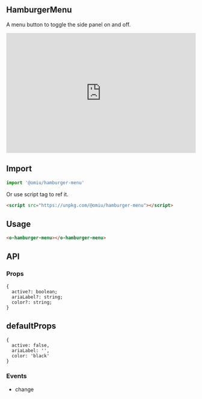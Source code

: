 ## HamburgerMenu  

A menu button to toggle the side panel on and off.

<iframe height="318" style="width: 100%;" scrolling="no" title="OMIU Hamburger Menu" src="https://codepen.io/omijs/embed/MWapaJd?height=318&theme-id=default&default-tab=html,result" frameborder="no" allowtransparency="true" allowfullscreen="true" loading="lazy">
  See the Pen <a href='https://codepen.io/omijs/pen/MWapaJd'>OMIU Hamburger Menu</a> by OMI
  (<a href='https://codepen.io/omijs'>@omijs</a>) on <a href='https://codepen.io'>CodePen</a>.
</iframe>

## Import

```js
import '@omiu/hamburger-menu'
```

Or use script tag to ref it.


```html
<script src="https://unpkg.com/@omiu/hamburger-menu"></script>
```

## Usage

```html
<o-hamburger-menu></o-hamburger-menu>
```


## API

### Props

```tsx
{
  active?: boolean;
  ariaLabel?: string;
  color?: string;
}
```

## defaultProps

```tsx
{
  active: false,
  ariaLabel: '',
  color: 'black'
}
```

### Events

* change
